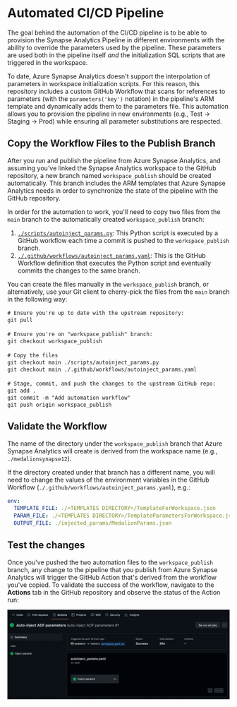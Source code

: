 # Automated CI/CD Pipeline

The goal behind the automation of the CI/CD pipeline is to be able
to provision the Synapse Analytics Pipeline in different environments
with the ability to override the parameters used by the pipeline.
These parameters are used both in the pipeline itself _and_ the
initialization SQL scripts that are triggered in the workspace.

To date, Azure Synapse Analytics doesn't support the interpolation
of parameters in workspace initialization scripts. For this reason,
this repository includes a custom GitHub Workflow that scans for
references to parameters (with the `parameters('key')` notation)
in the pipeline's ARM template and dynamically adds them to the
parameters file. This automation allows you to provision the pipeline
in new environments (e.g., Test -> Staging -> Prod) while ensuring
all parameter substitutions are respected.

## Copy the Workflow Files to the Publish Branch

After you run and publish the pipeline from Azure Synapse Analytics,
and assuming you've linked the Synapse Analytics workspace to the
GitHub repository, a new branch named `workspace_publish` should be
created automatically. This branch includes the ARM templates that
Azure Synapse Analytics needs in order to synchronize the state of
the pipeline with the GitHub repository.

In order for the automation to work, you'll need to copy two files
from the `main` branch to the automatically created
`workspace_publish` branch:

1. [`./scripts/autoinject_params.py`](../scripts/autoinject_params.py):
   This Python script is executed by a GitHub workflow each time
   a commit is pushed to the `workspace_publish` branch.
2. [`./.github/workflows/autoinject_params.yaml`](../.github/workflows/autoinject_params.yaml):
   This is the GitHub Workflow definition that executes the Python
   script and eventually commits the changes to the same branch.

You can create the files manually in the `workspace_publish` branch,
or alternatively, use your Git client to cherry-pick the files from
the `main` branch in the following way:

```shell
# Ensure you're up to date with the upstream repository:
git pull

# Ensure you're on "workspace_publish" branch:
git checkout workspace_publish

# Copy the files 
git checkout main ./scripts/autoinject_params.py
git checkout main ./.github/workflows/autoinject_params.yaml

# Stage, commit, and push the changes to the upstream GitHub repo:
git add .
git commit -m "Add automation workflow"
git push origin workspace_publish
```

## Validate the Workflow

 
The name of the directory under the `workspace_publish` branch that
Azure Synapse Analytics will create is derived from the workspace name
(e.g., `./medalionsynapse12`).

If the directory created under that branch has a different name, you will
need to change the values of the environment variables in the GitHub
Workflow (`./.github/workflows/autoinject_params.yaml`), e.g.:

```yaml
env:
  TEMPLATE_FILE: ./<TEMPLATES DIRECTORY>/TemplateForWorkspace.json
  PARAM_FILE: ./<TEMPLATES DIRECTORY>/TemplateParametersForWorkspace.json
  OUTPUT_FILE: ./injected_params/MedalionParams.json
```

## Test the changes

Once you've pushed the two automation files to the `workspace_publish`
branch, any change to the pipeline that you publish from Azure
Synapse Analytics will trigger the GitHub Action that's derived from
the workflow you've copied. To validate the success of the workflow,
navigate to the **Actions** tab in the GitHub repository and observe
the status of the Action run:

![GitHub Action](./gh_action.png)
